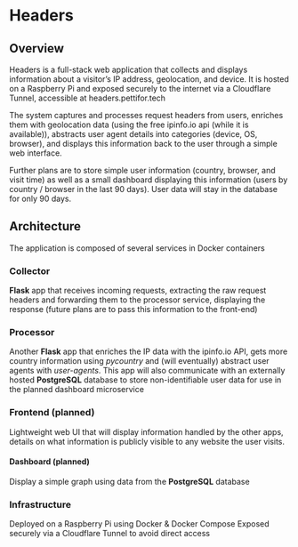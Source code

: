 # Headers
## Overview
Headers is a full-stack web application that collects and displays information about a visitor’s IP address, geolocation, and device. It is hosted on a Raspberry Pi and exposed securely to the internet via a Cloudflare Tunnel, accessible at headers.pettifor.tech 

The system captures and processes request headers from users, enriches them with geolocation data (using the free ipinfo.io api (while it is available)), abstracts user agent details into categories (device, OS, browser), and displays this information back to the user through a simple web interface.

Further plans are to store simple user information (country, browser, and visit time) as well as a small dashboard displaying this information (users by country / browser in the last 90 days). User data will stay in the database for only 90 days.

## Architecture
The application is composed of several services in Docker containers

### Collector
**Flask** app that receives incoming requests, extracting the raw request headers and forwarding them to the processor service, displaying the response (future plans are to pass this information to the front-end)

### Processor
Another **Flask** app that enriches the IP data with the ipinfo.io API, gets more country information using *pycountry* and (will eventually) abstract user agents with *user-agents*. This app will also communicate with an externally hosted **PostgreSQL** database to store non-identifiable user data for use in the planned dashboard microservice

### Frontend (planned)
Lightweight web UI that will display information handled by the other apps, details on what information is publicly visible to any website the user visits.

#### Dashboard (planned)
Display a simple graph using data from the **PostgreSQL** database

### Infrastructure
Deployed on a Raspberry Pi using Docker & Docker Compose
Exposed securely via a Cloudflare Tunnel to avoid direct access